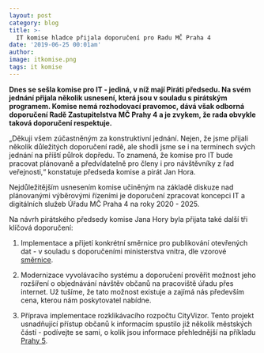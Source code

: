 ```yaml
---
layout: post
category: blog
title: >-  
  IT komise hladce přijala doporučení pro Radu MČ Praha 4
date: '2019-06-25 00:01am'
author: 
image: itkomise.png
tags: it komise
---
```


<b>Dnes se sešla komise pro IT - jediná, v níž mají Piráti předsedu. Na svém jednání přijala několik usnesení, která jsou v souladu s pirátským programem. Komise nemá rozhodovací pravomoc, dává však odborná doporučení Radě Zastupitelstva MČ Prahy 4 a je zvykem, že rada obvykle taková doporučení respektuje.</b>

„Děkuji všem zúčastněným za konstruktivní jednání. Nejen, že jsme přijali několik důležitých doporučení radě, ale shodli jsme se i na termínech svých jednání na příští půlrok dopředu. To znamená, že komise pro IT bude pracovat plánovaně a předvídatelně pro členy i pro návštěvníky z řad veřejnosti,“ konstatuje předseda komise a pirát Jan Hora.
 
Nejdůležitějším usnesením komise učiněným na základě diskuze nad plánovanými výběrovými řízeními je doporučení zpracovat koncepci IT a digitálních služeb Úřadu MČ Praha 4 na roky 2020 - 2025.
 
Na návrh pirátského předsedy komise Jana Hory byla přijata také další tři klíčová doporučení:
1. Implementace a přijetí konkrétní směrnice pro publikování otevřených dat - v souladu s doporučeními ministerstva vnitra, dle vzorové <a href=https://data.gov.cz/dokumenty/vzorov%C3%A1-sm%C4%9Brnice-pro-subjekty-s-pod%C5%99%C3%ADzen%C3%BDmi-organizacemi/>směrnice</a>.

2. Modernizace vyvolávacího systému a doporučení prověřit možnost jeho rozšíření o objednávání návštěv občanů na pracoviště úřadu přes internet. Už tušíme, že tato možnost existuje a zajímá nás především cena, kterou nám poskytovatel nabídne.

3. Příprava implementace rozklikávacího rozpočtu CityVizor. Tento projekt usnadňující přístup občanů k informacím spustilo již několik městských částí - podívejte se sami, o kolik jsou informace přehlednější na příkladu <a href=https://cityvizor.cz/praha5/prehled>Prahy 5</a>.
